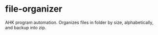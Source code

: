# file-organizer
AHK program automation.
Organizes files in folder by size, alphabetically, and backup into zip.
